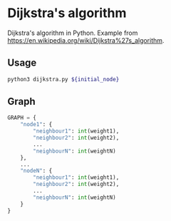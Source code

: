 # Dijkstra's algorithm

Dijkstra's algorithm in Python. Example from https://en.wikipedia.org/wiki/Dijkstra%27s_algorithm.

## Usage
```bash
python3 dijkstra.py ${initial_node}
```

## Graph
```Python
GRAPH = {
    "node1": {
        "neighbour1": int(weight1),
        "neighbour2": int(weight2),
        ...
        "neighbourN": int(weightN)
    },
    ...
    "nodeN": {
        "neighbour1": int(weight1),
        "neighbour2": int(weight2),
        ...
        "neighbourN": int(weightN)
    }
}
```
